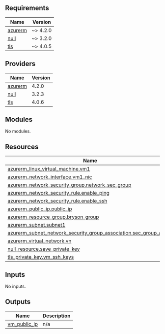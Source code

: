 <!-- BEGIN_TF_DOCS -->
## Requirements

| Name | Version |
|------|---------|
| <a name="requirement_azurerm"></a> [azurerm](#requirement\_azurerm) | ~> 4.2.0 |
| <a name="requirement_null"></a> [null](#requirement\_null) | ~> 3.2.0 |
| <a name="requirement_tls"></a> [tls](#requirement\_tls) | ~> 4.0.5 |

## Providers

| Name | Version |
|------|---------|
| <a name="provider_azurerm"></a> [azurerm](#provider\_azurerm) | 4.2.0 |
| <a name="provider_null"></a> [null](#provider\_null) | 3.2.3 |
| <a name="provider_tls"></a> [tls](#provider\_tls) | 4.0.6 |

## Modules

No modules.

## Resources

| Name | Type |
|------|------|
| [azurerm_linux_virtual_machine.vm1](https://registry.terraform.io/providers/hashicorp/azurerm/latest/docs/resources/linux_virtual_machine) | resource |
| [azurerm_network_interface.vm1_nic](https://registry.terraform.io/providers/hashicorp/azurerm/latest/docs/resources/network_interface) | resource |
| [azurerm_network_security_group.network_sec_group](https://registry.terraform.io/providers/hashicorp/azurerm/latest/docs/resources/network_security_group) | resource |
| [azurerm_network_security_rule.enable_ping](https://registry.terraform.io/providers/hashicorp/azurerm/latest/docs/resources/network_security_rule) | resource |
| [azurerm_network_security_rule.enable_ssh](https://registry.terraform.io/providers/hashicorp/azurerm/latest/docs/resources/network_security_rule) | resource |
| [azurerm_public_ip.public_ip](https://registry.terraform.io/providers/hashicorp/azurerm/latest/docs/resources/public_ip) | resource |
| [azurerm_resource_group.bryson_group](https://registry.terraform.io/providers/hashicorp/azurerm/latest/docs/resources/resource_group) | resource |
| [azurerm_subnet.subnet1](https://registry.terraform.io/providers/hashicorp/azurerm/latest/docs/resources/subnet) | resource |
| [azurerm_subnet_network_security_group_association.sec_group_assoc](https://registry.terraform.io/providers/hashicorp/azurerm/latest/docs/resources/subnet_network_security_group_association) | resource |
| [azurerm_virtual_network.vn](https://registry.terraform.io/providers/hashicorp/azurerm/latest/docs/resources/virtual_network) | resource |
| [null_resource.save_private_key](https://registry.terraform.io/providers/hashicorp/null/latest/docs/resources/resource) | resource |
| [tls_private_key.vm_ssh_keys](https://registry.terraform.io/providers/hashicorp/tls/latest/docs/resources/private_key) | resource |

## Inputs

No inputs.

## Outputs

| Name | Description |
|------|-------------|
| <a name="output_vm_public_ip"></a> [vm\_public\_ip](#output\_vm\_public\_ip) | n/a |
<!-- END_TF_DOCS -->